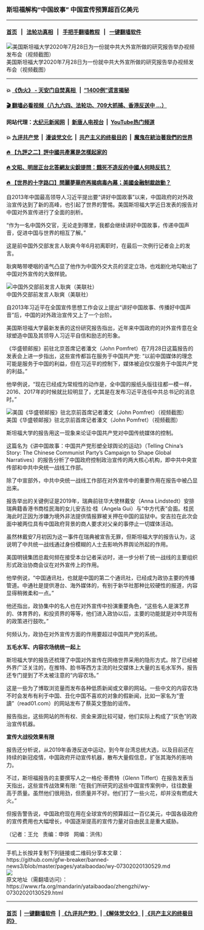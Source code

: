 ### 斯坦福解构“中国故事”   中国宣传预算超百亿美元
------------------------

#### [首页](https://github.com/gfw-breaker/banned-news3/blob/master/README.md) &nbsp;&nbsp;|&nbsp;&nbsp; [法轮功真相](https://github.com/begood0513/basic/blob/master/README.md)  &nbsp;&nbsp;|&nbsp;&nbsp; [手把手翻墙教程](https://github.com/gfw-breaker/guides/wiki)  &nbsp;&nbsp;|&nbsp;&nbsp; [一键翻墙软件](https://github.com/gfw-breaker/nogfw/blob/master/README.md)  



<div id="headerimg">
 <img alt="美国斯坦福大学2020年7月28日为一份就中共大外宣所做的研究报告举办视频发布会（视频截图）" src="https://www.rfa.org/mandarin/yataibaodao/zhengzhi/wy-07302020130529.html/wy0730.jpg/@@images/bc2c1e68-8170-478a-bcf4-968bff0f742a.png" title="美国斯坦福大学2020年7月28日为一份就中共大外宣所做的研究报告举办视频发布会（视频截图）"/>
 <div id="headerimgcontents">
  <div id="headerimgcaption">
   <span>
    美国斯坦福大学2020年7月28日为一份就中共大外宣所做的研究报告举办视频发布会（视频截图）
   </span>
   <!-- zoomattribute -->
  </div>
  <!-- headerimgcaption -->
 </div>
 <!-- headerimagecontents -->
</div>

<hr/>


#### 💥 [《伪火》 - 天安门自焚真相 ](http://141.164.39.94:10000/videos/blog/weihuo.html)&nbsp; |&nbsp; [“1400例”谎言揭秘  ](http://141.164.39.94:10000/videos/blog/jiexi1400.html)

#### [ 🎬  翻墙必看视频（八九六四、法轮功、709大抓捕、香港反送中 ...）](https://github.com/gfw-breaker/links/blob/master/banned.md)

#### 网站代理：[大纪元新闻网](http://167.172.10.89:10080/gb/) &nbsp;|&nbsp; [新唐人电视台](http://167.172.10.89:8808/gb/) &nbsp;|&nbsp; [YouTube热门频道](http://158.247.203.241/youtube.html)

#### 💥 [九评共产党](http://141.164.39.94:10000/videos/res/jiuping/)&nbsp; |&nbsp; [漫谈党文化](http://141.164.39.94:10000/videos/res/mtdwh/)&nbsp; |&nbsp; [共产主义的终极目的](http://141.164.39.94:10000/videos/res/zjmd/)&nbsp; |&nbsp; [魔鬼在統治著我們的世界](http://141.164.39.94:10000/videos/res/TheSpecter/)  

#### [ 🔥  【九評之二】評中國共產黨是怎樣起家的](http://141.164.39.94:10000/videos/news/../res/jiuping/index.html)

#### [ 🔥  文昭、明居正台北答網友尖銳提問：餓死不造反的中國人何時反抗？](http://141.164.39.94:10000/videos/news/wenzhao-mjz.html)

#### [ 🔥  【世界的十字路口】閆麗夢華府再揭病毒內幕；美國金融制裁啟動？](http://141.164.39.94:10000/videos/news/tanghao01.html)

<div id="storytext">
 <div>
  <div class="slot_header">
  </div>
 </div>
 <p>
  自2013年中国最高领导人习近平提出要“讲好中国故事”以来，中国政府的对外政治宣传达到了新的高峰，也引起了世界的警惕。美国斯坦福大学近日发表的报告对中国对外宣传进行了全面的剖析。
 </p>
 <p>
  “作为一名中国外交官，无论走到哪里，我都会继续讲好中国故事，传递中国声音，促进中国与世界的相互了解。”
 </p>
 <p>
  这是前中国外交部发言人耿爽今年6月初离职时，在最后一次例行记者会上的发言。
 </p>
 <p>
  耿爽略带哽咽的语气凸显了他作为中国外交大员的坚定立场，也戏剧化地勾勒出了中国对外宣传的大致样貌。
 </p>
 <p>
  <div class="image-inline captioned" style="width:680px;">
   <div style="width:680px;">
    <img alt="中国外交部前发言人耿爽（美联社）" src="https://www.rfa.org/mandarin/yataibaodao/zhengzhi/wy-07302020130529.html/wy0730z.jpg" title="中国外交部前发言人耿爽（美联社）"/>
   </div>
   <div class="image-caption">
    <span style="width:680px;">
     中国外交部前发言人耿爽（美联社）
    </span>
    <span class="copyright">
    </span>
   </div>
  </div>
 </p>
 <p>
 </p>
 <p>
  自2013年习近平在全国宣传思想工作会议上提出“讲好中国故事、传播好中国声音”后，中国的对外政治宣传又上了一个台阶。
 </p>
 <p>
  美国斯坦福大学最新发表的这份研究报告指出，近年来中国政府的对外宣传意在全球塑造中国及其领导人习近平自信和励志的形象。
 </p>
 <p>
  《华盛顿邮报》前驻北京首席记者潘文（John Pomfret）在7月28日这篇报告的发表会上进一步指出，这些宣传都旨在服务于中国共产党: “以前中国媒体的理念可能是服务于中国的利益，但在习近平的控制下，媒体被迫仅仅服务于中国共产党的利益。”
 </p>
 <p>
  他举例说，“现在已经成为常规性的动作是，全中国的报纸头版往往都一模一样，2016、2017年的时候就比较明显了，尤其是在发布习近平连任中共总书记的消息时。”
 </p>
 <p>
  <div class="image-inline captioned" style="width:680px;">
   <div style="width:680px;">
    <img alt="美国《华盛顿邮报》驻北京前首席记者潘文（John Pomfret）（视频截图）" src="https://www.rfa.org/mandarin/yataibaodao/zhengzhi/wy-07302020130529.html/wy0730a.jpg" title="美国《华盛顿邮报》驻北京前首席记者潘文（John Pomfret）（视频截图）"/>
   </div>
   <div class="image-caption">
    <span style="width:680px;">
     美国《华盛顿邮报》驻北京前首席记者潘文（John Pomfret）（视频截图）
    </span>
    <span class="copyright">
    </span>
   </div>
  </div>
 </p>
 <p>
 </p>
 <p>
  斯坦福大学的报告用这一现象来论证中国共产党对中国传统媒体的控制。
 </p>
 <p>
  这篇名为《讲中国故事：中国共产党形塑全球舆论的运动》（Telling China’s Story: The Chinese Communist Party’s Campaign to Shape Global Narratives）的报告分析了中国政府控制政治宣传的两大核心机构，即中共中央宣传部和中共中央统一战线工作部。
 </p>
 <p>
  除了中宣部外，中共中央统一战线工作部在对外宣传中的重要作用在报告中被凸显出来。
 </p>
 <p>
  报告举出的关键例证是2019年，瑞典前驻华大使林戴安（Anna Lindstedt）安排瑞典籍香港书商桂民海的女儿安吉拉·桂（Angela Gui）与“中方代表”会面。桂民海此时正因为涉嫌为境外非法提供情报罪被关押在中国的监狱中。安吉拉在此次会面中被两位具有中国政府背景的商人要求对父亲的事停止一切媒体活动。
 </p>
 <p>
  虽然林戴安7月初因为这一事件在瑞典被宣告无罪，但斯坦福大学的报告认为，这说明了中共统一战线通过身份模糊的人士去影响外界舆论所起的作用。
 </p>
 <p>
  美国明镜集团总裁何频在接受本台记者采访时，进一步分析了统一战线的主要组织形式政治协商会议在对外宣传上的作用。
 </p>
 <p>
  他举例说，“中国通讯社，也就是中国的第二个通讯社，已经成为政协主要的传播管道。中通社是提供港台、海外媒体的，有别于新华社那种比较硬性的报道，内容显得稍微柔和一点。”
 </p>
 <p>
  他还指出，政协集中的名人也在对外宣传中扮演重要角色，“这些名人是演艺界的、体育界的，和投资界的等等，他们进入政协以后，主要的功能就是对中共现有的政策进行鼓吹。”
 </p>
 <p>
  何频认为，政协在对外宣传方面的作用要超过中国共产党的系统。
 </p>
 <p>
 </p>
 <p>
 </p>
 <p>
  <b>
   五毛水军、内容农场统统一起上
  </b>
 </p>
 <p>
  斯坦福大学的报告还梳理了中国对外宣传在网络世界采用的隐形方式。除了已经被外界广泛关注的，在推特、脸书等西方主流的社交媒体上大量的五毛水军外，报告还专门提到了不太被注意的“内容农场。”
 </p>
 <p>
  这是一些为了博取浏览量而发布各种低质新闻或文章的网站。一些中文的内容农场不时会发布有利于中国、丑化中国不喜欢的对象的假新闻，比如一家名为“壹讀”（read01.com）的网站发布了蔡英文堕胎的谣传。
 </p>
 <p>
  报告指出，这些网站的所有权、资金来源比较可疑，他们实际上构成了“灰色”的政治宣传机器。
 </p>
 <p>
  <b>
   宣传大战役效果有限
  </b>
 </p>
 <p>
  报告还分析说，从2019年香港反送中运动，到今年台湾总统大选，以及目前还在持续的新冠疫情，中国政府开动宣传机器，散布大量假信息，扩张其海外的影响力。
 </p>
 <p>
  不过，斯坦福报告的主要撰写人之一格伦·蒂费特（Glenn Tiffert）在报告发表当天指出，这些宣传战效果有限: “在我们所研究的这些中国宣传案例中，往往数量高于质量。虽然他们很用劲，但质量并不好。他们打了一些火花，却并没有燃成大火。”
 </p>
 <p>
  但报告警告说，中国政府现在用在全球宣传的预算超过一百亿美元，中国各级政府的宣传费用也大幅增长，中国逐渐提高的宣传力量对自由民主是重大威胁。
 </p>
 <p>
 </p>
 <p>
  （记者：王允   责编：申铧   网编：洪伟）
 </p>
 <div>
 </div>
</div>

<hr/>
手机上长按并复制下列链接或二维码分享本文章：<br/>
https://github.com/gfw-breaker/banned-news3/blob/master/pages/yataibaodao/wy-07302020130529.md <br/>
<a href='https://github.com/gfw-breaker/banned-news3/blob/master/pages/yataibaodao/wy-07302020130529.md'><img src='https://github.com/gfw-breaker/banned-news3/blob/master/pages/yataibaodao/wy-07302020130529.md.png'/></a> <br/>
原文地址（需翻墙访问）：https://www.rfa.org/mandarin/yataibaodao/zhengzhi/wy-07302020130529.html


------------------------
#### [首页](https://github.com/gfw-breaker/banned-news3/blob/master/README.md) &nbsp;|&nbsp; [一键翻墙软件](https://github.com/gfw-breaker/nogfw/blob/master/README.md) &nbsp;| [《九评共产党》](https://github.com/gfw-breaker/9ping.md/blob/master/README.md#九评之一评共产党是什么) | [《解体党文化》](https://github.com/gfw-breaker/jtdwh.md/blob/master/README.md) | [《共产主义的终极目的》](https://github.com/gfw-breaker/gczydzjmd.md/blob/master/README.md)


<img src='http://gfw-breaker.win/banned-news3/pages/yataibaodao/wy-07302020130529.md' width='0px' height='0px'/>